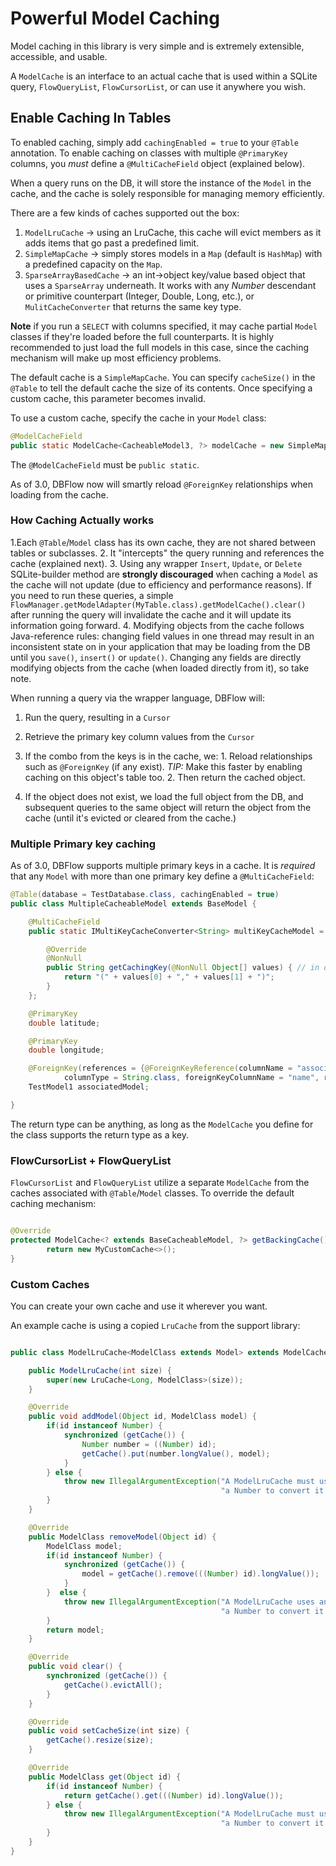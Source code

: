 # Powerful Model Caching
Model caching in this library is very simple and is extremely extensible, accessible, and usable.

A `ModelCache` is an interface to an actual cache that is used within a SQLite query, `FlowQueryList`, `FlowCursorList`, or can use it anywhere you wish.

## Enable Caching In Tables
To enabled caching, simply add `cachingEnabled = true` to your `@Table` annotation. To enable caching on classes with multiple `@PrimaryKey` columns, you _must_ define a `@MultiCacheField` object (explained below).

When a query runs on the DB, it will store the instance of the `Model` in the cache, and the cache is solely responsible for managing memory efficiently.

There are a few kinds of caches supported out the box:
  1. `ModelLruCache` -> using an LruCache, this cache will evict members as it adds items that go past a predefined limit.
  2. `SimpleMapCache` -> simply stores models in a `Map` (default is `HashMap`) with a predefined capacity on the `Map`.
  3. `SparseArrayBasedCache` -> an int->object key/value based object that uses a `SparseArray` underneath. It works with any _Number_ descendant or primitive counterpart (Integer, Double, Long, etc.), or `MulitCacheConverter` that returns the same key type.

**Note** if you run a `SELECT` with columns specified, it may cache partial `Model` classes if they're loaded before the full counterparts. It is highly recommended to just load the full models in this case, since the caching mechanism will make up most efficiency problems.

The default cache is a `SimpleMapCache`. You can specify `cacheSize()` in the `@Table`  to tell the default cache the size of its contents. Once specifying a custom cache, this parameter becomes invalid.

To use a custom cache, specify the cache in your `Model` class:

```java
@ModelCacheField
public static ModelCache<CacheableModel3, ?> modelCache = new SimpleMapCache<>();
```

The `@ModelCacheField` must be `public static`.

As of 3.0, DBFlow now will smartly reload `@ForeignKey` relationships when loading from the cache.

### How Caching Actually works
  1.Each `@Table`/`Model` class has its own cache, they are not shared between tables or subclasses.
  2. It "intercepts" the query running and references the cache (explained next).
  3. Using any wrapper `Insert`, `Update`, or `Delete` SQLite-builder method are **strongly discouraged** when caching a `Model` as the cache will not update (due to efficiency and performance reasons). If you need to run these queries, a simple `FlowManager.getModelAdapter(MyTable.class).getModelCache().clear()` after running the query will invalidate the cache and it will update its information going forward.
  4. Modifying objects from the cache follows Java-reference rules: changing field values in one thread may result in an inconsistent state on in your application that may be loading from the DB until you `save()`, `insert()` or `update()`. Changing any fields are directly modifying objects from the cache (when loaded directly from it), so take note.

When running a query via the wrapper language, DBFlow will:
  1. Run the query, resulting in a `Cursor`
  2. Retrieve the primary key column values from the `Cursor`
  3. If the combo from the keys is in the cache, we:
    1. Reload relationships such as `@ForeignKey` (if any exist). _TIP:_ Make this faster by enabling caching on this object's table too.
    2. Then return the cached object.

  4. If the object does not exist, we load the full object from the DB, and subsequent queries to the same object will return the object from the cache (until it's evicted or cleared from the cache.)

### Multiple Primary key caching
As of 3.0, DBFlow supports multiple primary keys in a cache. It is _required_ that any `Model` with more than one primary key define a `@MultiCacheField`:

```java
@Table(database = TestDatabase.class, cachingEnabled = true)
public class MultipleCacheableModel extends BaseModel {

    @MultiCacheField
    public static IMultiKeyCacheConverter<String> multiKeyCacheModel = new IMultiKeyCacheConverter<String>() {

        @Override
        @NonNull
        public String getCachingKey(@NonNull Object[] values) { // in order of the primary keys defined
            return "(" + values[0] + "," + values[1] + ")";
        }
    };

    @PrimaryKey
    double latitude;

    @PrimaryKey
    double longitude;

    @ForeignKey(references = {@ForeignKeyReference(columnName = "associatedModel",
            columnType = String.class, foreignKeyColumnName = "name", referencedFieldIsPackagePrivate = true)})
    TestModel1 associatedModel;

}
```

The return type can be anything, as long as the `ModelCache` you define for the class supports the return type as a key.

### FlowCursorList + FlowQueryList
`FlowCursorList` and `FlowQueryList` utilize a separate `ModelCache` from the caches associated with `@Table`/`Model` classes. To override the default caching mechanism:

```java

@Override
protected ModelCache<? extends BaseCacheableModel, ?> getBackingCache() {
        return new MyCustomCache<>();
}
```

### Custom Caches
You can create your own cache and use it wherever you want.

An example cache is using a copied `LruCache` from the support library:

```java

public class ModelLruCache<ModelClass extends Model> extends ModelCache<ModelClass, LruCache<Long, ModelClass>>{

    public ModelLruCache(int size) {
        super(new LruCache<Long, ModelClass>(size));
    }

    @Override
    public void addModel(Object id, ModelClass model) {
        if(id instanceof Number) {
            synchronized (getCache()) {
                Number number = ((Number) id);
                getCache().put(number.longValue(), model);
            }
        } else {
            throw new IllegalArgumentException("A ModelLruCache must use an id that can cast to" +
                                               "a Number to convert it into a long");
        }
    }

    @Override
    public ModelClass removeModel(Object id) {
        ModelClass model;
        if(id instanceof Number) {
            synchronized (getCache()) {
                model = getCache().remove(((Number) id).longValue());
            }
        }  else {
            throw new IllegalArgumentException("A ModelLruCache uses an id that can cast to" +
                                               "a Number to convert it into a long");
        }
        return model;
    }

    @Override
    public void clear() {
        synchronized (getCache()) {
            getCache().evictAll();
        }
    }

    @Override
    public void setCacheSize(int size) {
        getCache().resize(size);
    }

    @Override
    public ModelClass get(Object id) {
        if(id instanceof Number) {
            return getCache().get(((Number) id).longValue());
        } else {
            throw new IllegalArgumentException("A ModelLruCache must use an id that can cast to" +
                                               "a Number to convert it into a long");
        }
    }
}
```
